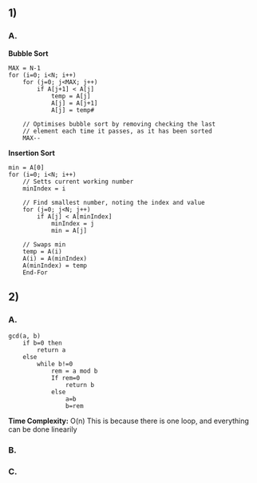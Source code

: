 ## 1)
### A.
**Bubble Sort**
```
MAX = N-1
for (i=0; i<N; i++)
	for (j=0; j<MAX; j++)
		if A[j+1] < A[j]
			temp = A[j]
			A[j] = A[j+1]
			A[j] = temp#
			
	// Optimises bubble sort by removing checking the last 
	// element each time it passes, as it has been sorted
	MAX--
```

**Insertion Sort**
```
min = A[0]
for (i=0; i<N; i++)
	// Setts current working number
	minIndex = i
	
	// Find smallest number, noting the index and value
	for (j=0; j<N; j++) 
		if A[j] < A[minIndex]
			minIndex = j
			min = A[j]
	
	// Swaps min
	temp = A(i)
	A(i) = A(minIndex)
	A(minIndex) = temp
	End-For
```

## 2)
### A.
```
gcd(a, b)
	if b=0 then
		return a
	else
		while b!=0
			rem = a mod b
			If rem=0
				return b
			else
				a=b
				b=rem
```
**Time Complexity:** O(n)
This is because there is one loop, and everything can be done linearily

### B.


### C.
